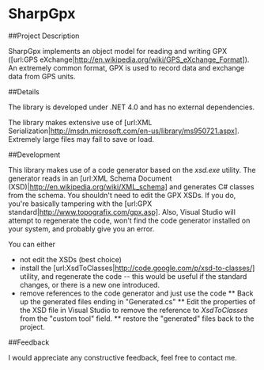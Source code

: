# SharpGpx

##Project Description

SharpGpx implements an object model for reading and writing GPX ([url:GPS eXchange|http://en.wikipedia.org/wiki/GPS_eXchange_Format]). An extremely common format, GPX is used to record data and exchange data from GPS units.

##Details

The library is developed under .NET 4.0 and has no external dependencies.

The library makes extensive use of [url:XML Serialization|http://msdn.microsoft.com/en-us/library/ms950721.aspx]. Extremely large files may fail to save or load.

##Development

This library makes use of a code generator based on the _xsd.exe_ utility. The generator reads in an [url:XML Schema Document (XSD)|http://en.wikipedia.org/wiki/XML_schema] and generates C# classes from the schema. You shouldn't need to edit the GPX XSDs. If you do, you're basically tampering with the [url:GPX standard|http://www.topografix.com/gpx.asp]. Also, Visual Studio will attempt to regenerate the code, won't find the code generator installed on your system, and probably give you an error.

You can either 
* not edit the XSDs (best choice)
* install the [url:XsdToClasses|http://code.google.com/p/xsd-to-classes/] utility, and regenerate the code -- this would be useful if the standard changes, or there is a new one introduced.
* remove references to the code generator and just use the code
** Back up the generated files ending in "Generated.cs"
** Edit the properties of the XSD file in Visual Studio to remove the reference to _XsdToClasses_ from the "custom tool" field.
** restore the "generated" files back to the project.

##Feedback

I would appreciate any constructive feedback, feel free to contact me.

